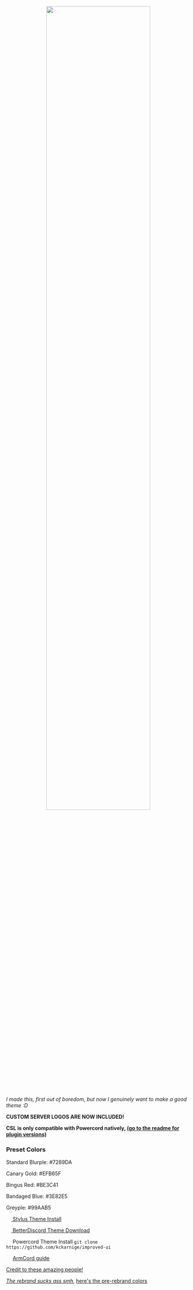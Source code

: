 <h1 align="center" href="https://github.com/kckarnige/improved-ui">
<img src="https://raw.githubusercontent.com/kckarnige/improved-ui/master/banner.png" height="75%" width="75%">
</h1><br>

*I made this, first out of boredom, but now I genuinely want to make a good theme :D*

**CUSTOM SERVER LOGOS ARE NOW INCLUDED!**

**CSL is only compatible with Powercord natively, [(go to the readme for plugin versions)](https://github.com/kckarnige/custom-server-logos/#readme)**

### Preset Colors

Standard Blurple: #7289DA

Canary Gold: #EFB65F

Bingus Red: #BE3C41

Bandaged Blue: #3E82E5

Greyple: #99AAB5


[<img src="https://kckarnige.github.io/res/stylus_icon.svg" height="14px" width="14px"> Stylus Theme Install](https://raw.githubusercontent.com/kckarnige/improved-ui/master/index.user.css)

[<img src="https://kckarnige.github.io/res/bd_icon.svg" height="14px" width="14px"> BetterDiscord Theme Download](https://betterdiscord.net/ghdl/?url=https://raw.githubusercontent.com/kckarnige/improved-ui/master/improvedui.theme.css)

<img src="https://kckarnige.github.io/res/powercord.svg" height="14px" width="14px"> Powercord Theme Install ```git clone https://github.com/kckarnige/improved-ui```

<img src="https://user-images.githubusercontent.com/32397453/122653316-cda93600-d111-11eb-90d3-bf40dc7b4c86.png" height="14px" width="14px"> [ArmCord guide](https://github.com/kckarnige/improved-ui/blob/master/armcord_guide.md)

[Credit to these amazing people!](https://github.com/kckarnige/improved-dc-ui/blob/master/CREDITS.md)

*[The rebrand sucks ass smh](https://discord.com/branding)*, [here's the pre-rebrand colors](https://colorswall.com/palette/181/)
